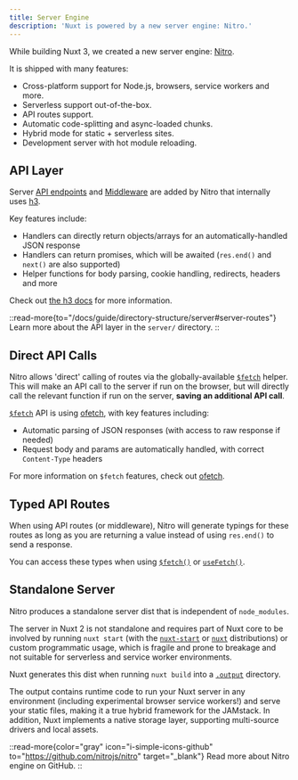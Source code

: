 ```yaml
---
title: Server Engine
description: 'Nuxt is powered by a new server engine: Nitro.'
---
```


While building Nuxt 3, we created a new server engine: [Nitro](https://nitro.unjs.io).

It is shipped with many features:

- Cross-platform support for Node.js, browsers, service workers and more.
- Serverless support out-of-the-box.
- API routes support.
- Automatic code-splitting and async-loaded chunks.
- Hybrid mode for static + serverless sites.
- Development server with hot module reloading.

## API Layer

Server [API endpoints](/docs/guide/directory-structure/server#api-routes) and [Middleware](/docs/guide/directory-structure/server#server-middleware) are added by Nitro that internally uses [h3](https://github.com/unjs/h3).

Key features include:

- Handlers can directly return objects/arrays for an automatically-handled JSON response
- Handlers can return promises, which will be awaited (`res.end()` and `next()` are also supported)
- Helper functions for body parsing, cookie handling, redirects, headers and more

Check out [the h3 docs](https://github.com/unjs/h3) for more information.

::read-more{to="/docs/guide/directory-structure/server#server-routes"}
Learn more about the API layer in the `server/` directory.
::

## Direct API Calls

Nitro allows 'direct' calling of routes via the globally-available [`$fetch`](/docs/api/utils/dollarfetch) helper. This will make an API call to the server if run on the browser, but will directly call the relevant function if run on the server, **saving an additional API call**.

[`$fetch`](/docs/api/utils/dollarfetch) API is using [ofetch](https://github.com/unjs/ofetch), with key features including:

- Automatic parsing of JSON responses (with access to raw response if needed)
- Request body and params are automatically handled, with correct `Content-Type` headers

For more information on `$fetch` features, check out [ofetch](https://github.com/unjs/ofetch).

## Typed API Routes

When using API routes (or middleware), Nitro will generate typings for these routes as long as you are returning a value instead of using `res.end()` to send a response.

You can access these types when using [`$fetch()`](/docs/api/utils/dollarfetch) or [`useFetch()`](/docs/api/composables/use-fetch).

## Standalone Server

Nitro produces a standalone server dist that is independent of `node_modules`.

The server in Nuxt 2 is not standalone and requires part of Nuxt core to be involved by running `nuxt start` (with the [`nuxt-start`](https://www.npmjs.com/package/nuxt-start) or [`nuxt`](https://www.npmjs.com/package/nuxt) distributions) or custom programmatic usage, which is fragile and prone to breakage and not suitable for serverless and service worker environments.

Nuxt generates this dist when running `nuxt build` into a [`.output`](/docs/guide/directory-structure/output) directory.

The output contains runtime code to run your Nuxt server in any environment (including experimental browser service workers!) and serve your static files, making it a true hybrid framework for the JAMstack. In addition, Nuxt implements a native storage layer, supporting multi-source drivers and local assets.

::read-more{color="gray" icon="i-simple-icons-github" to="https://github.com/nitrojs/nitro" target="_blank"}
Read more about Nitro engine on GitHub.
::
